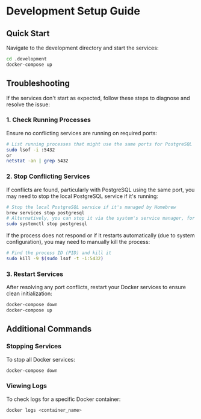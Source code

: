 # Development Setup Guide

## Quick Start

Navigate to the development directory and start the services:

```bash
cd .development
docker-compose up
```

## Troubleshooting

If the services don't start as expected, follow these steps to diagnose and resolve the issue:

### 1. Check Running Processes

Ensure no conflicting services are running on required ports:

```bash
# List running processes that might use the same ports for PostgreSQL
sudo lsof -i :5432
or
netstat -an | grep 5432
```

### 2. Stop Conflicting Services

If conflicts are found, particularly with PostgreSQL using the same port, you may need to stop the local PostgreSQL service if it's running:

```bash
# Stop the local PostgreSQL service if it's managed by Homebrew
brew services stop postgresql
# Alternatively, you can stop it via the system's service manager, for example:
sudo systemctl stop postgresql
```

If the process does not respond or if it restarts automatically (due to system configuration), you may need to manually kill the process:

```bash
# Find the process ID (PID) and kill it
sudo kill -9 $(sudo lsof -t -i:5432)
```

### 3. Restart Services

After resolving any port conflicts, restart your Docker services to ensure clean initialization:

```bash
docker-compose down
docker-compose up
```

## Additional Commands

### Stopping Services

To stop all Docker services:

```bash
docker-compose down
```

### Viewing Logs

To check logs for a specific Docker container:

```bash
docker logs <container_name>
```

